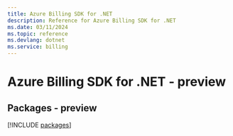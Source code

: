 ```yaml
---
title: Azure Billing SDK for .NET
description: Reference for Azure Billing SDK for .NET
ms.date: 03/11/2024
ms.topic: reference
ms.devlang: dotnet
ms.service: billing
---
```

# Azure Billing SDK for .NET - preview
## Packages - preview
[!INCLUDE [packages](billing-index.md)]
